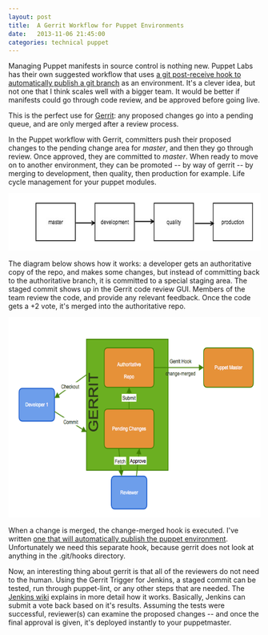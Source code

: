 ```yaml
---
layout: post
title:  A Gerrit Workflow for Puppet Environments
date:   2013-11-06 21:45:00
categories: technical puppet
---
```


Managing Puppet manifests in source control is nothing new. Puppet Labs has their own suggested workflow that uses <a href="http://puppetlabs.com/blog/git-workflow-and-puppet-environments">a git post-receive hook to automatically publish a git branch</a> as an environment. It's a clever idea, but not one that I think scales well with a bigger team. It would be better if manifests could go through code review, and be approved before going live.

This is the perfect use for <a href="https://code.google.com/p/gerrit/">Gerrit</a>: any proposed changes go into a pending queue, and are only merged after a review process.

In the Puppet workflow with Gerrit, committers push their proposed changes to the pending change area for <em>master</em>, and then they go through review.  Once approved, they are committed to <em>master</em>.  When ready to move on to another environment, they can be promoted -- by way of gerrit -- by merging to development, then quality, then production for example. Life cycle management for your puppet modules.

<a href="/static/images/2013/11/git_flow.jpg"><img src="/static/images/2013/11/git_flow.jpg" alt="git_flow" width="640" height="115" class="alignleft size-full wp-image-1018" /></a>

The diagram below shows how it works: a developer gets an authoritative copy of the repo, and makes some changes, but instead of committing back to the authoritative branch, it is committed to a special staging area.  The staged commit shows up in the Gerrit code review GUI.  Members of the team review the code, and provide any relevant feedback. Once the code gets a +2 vote, it's merged into the authoritative repo.  

<a href="/static/images/2013/11/gerrit.png"><img src="/static/images/2013/11/gerrit.png" alt="Figure 1" width="620" height="400" class="size-full wp-image-978" /></a>

When a change is merged, the change-merged hook is executed.  I've written <a href="https://github.com/stbenjam/puppet-gerrit-workflow">one that will automatically publish the puppet environment</a>.  Unfortunately we need this separate hook, because gerrit does not look at anything in the .git/hooks directory.

Now, an interesting thing about gerrit is that all of the reviewers do not need to the human.  Using the Gerrit Trigger for Jenkins, a staged commit can be tested, run through puppet-lint, or any other steps that are needed. The <a href="https://wiki.jenkins-ci.org/display/JENKINS/Gerrit+Trigger">Jenkins wiki</a> explains in more detail how it works.  Basically, Jenkins can submit a vote back based on it's results. Assuming the tests were successful, reviewer(s) can examine the proposed changes -- and once the final approval is given, it's deployed instantly to your puppetmaster.



